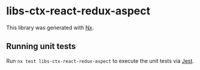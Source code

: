 # libs-ctx-react-redux-aspect

This library was generated with [Nx](https://nx.dev).

## Running unit tests

Run `nx test libs-ctx-react-redux-aspect` to execute the unit tests via [Jest](https://jestjs.io).
